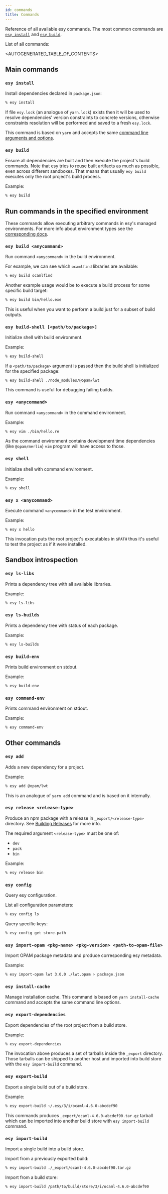 ```yaml
---
id: commands
title: Commands
---
```


Reference of all available esy commands. The most common commands are [`esy
install`](#esy-install) and [`esy build`](#esy-build).

List of all commands:

<AUTOGENERATED_TABLE_OF_CONTENTS>

## Main commands

### `esy install`

Install dependencies declared in `package.json`:

```bash
% esy install
```

If file `esy.lock` (an analogue of `yarn.lock`) exists then it will be used to
resolve dependencies' version constraints to concrete versions, otherwise
constraints resolution will be performed and saved to a fresh `esy.lock`.

This command is based on `yarn` and accepts the same [command line arguments and
options](https://yarnpkg.com/lang/en/docs/cli/install/).

### `esy build`

Ensure all dependencies are built and then execute the project's build commands.
Note that esy tries to reuse built artifacts as much as possible, even across
different sandboxes. That means that usually `esy build` executes only the root
project's build process.

Example:

```bash
% esy build
```

## Run commands in the specified environment

These commands allow executing arbitrary commands in esy's managed
environments. For more info about environment types see the [corresponding
docs](environment.md).

### `esy build <anycommand>`

Run command `<anycommand>` in the build environment.

For example, we can see which `ocamlfind` libraries are available:

```bash
% esy build ocamlfind
```

Another example usage would be to execute a build process for some specific
build target:

```bash
% esy build bin/hello.exe
```

This is useful when you want to perform a build just for a subset of build
outputs.

### `esy build-shell [<path/to/package>]`

Initialize shell with build environment.

Example:

```bash
% esy build-shell
```

If a `<path/to/package>` argument is passed then the build shell is initialized for
the specified package:

```
% esy build-shell ./node_modules/@opam/lwt
```

This command is useful for debugging failing builds.

### `esy <anycommand>`

Run command `<anycommand>` in the command environment.

Example:

```bash
% esy vim ./bin/hello.re
```

As the command environment contains development time dependencies (like
`@opam/merlin`) `vim` program will have access to those.

### `esy shell`

Initialize shell with command environment.

Example:

```bash
% esy shell
```

### `esy x <anycommand>`

Execute command `<anycommand>` in the test environment.

Example:

```
% esy x hello
```

This invocation puts the root project's executables in `$PATH` thus it's useful to
test the project as if it were installed.

## Sandbox introspection

### `esy ls-libs`

Prints a dependency tree with all available libraries.

Example:

```bash
% esy ls-libs
```

### `esy ls-builds`

Prints a dependency tree with status of each package.

Example:

```bash
% esy ls-builds
```

### `esy build-env`

Prints build environment on stdout.

Example:

```bash
% esy build-env
```

### `esy command-env`

Prints command environment on stdout.

Example:

```bash
% esy command-env
```

## Other commands

### `esy add`

Adds a new dependency for a project.

Example:

```bash
% esy add @opam/lwt
```

This is an analogue of `yarn add` command and is based on it internally.

### `esy release <release-type>`

Produce an npm package with a release in `_export/<release-type>` directory. See
[Building Releases](release.md) for more info.

The required argument `<release-type>` must be one of:

* `dev`
* `pack`
* `bin`

Example:

```bash
% esy release bin
```

### `esy config`

Query esy configuration.

List all configuration parameters:

```bash
% esy config ls
```

Query specific keys:

```bash
% esy config get store-path
```

### `esy import-opam <pkg-name> <pkg-version> <path-to-opam-file>`

Import OPAM package metadata and produce corresponding esy metadata.

Example:

```bash
% esy import-opam lwt 3.0.0 ./lwt.opam > package.json
```

### `esy install-cache`

Manage installation cache. This command is based on `yarn install-cache`
command and accepts the same command line options.

### `esy export-dependencies`

Export dependencies of the root project from a build store.

Example:

```bash
% esy export-dependencies
```

The invocation above produces a set of tarballs inside the `_export` directory.
Those tarballs can be shipped to another host and imported into build store with the
`esy import-build` command.

### `esy export-build`

Export a single build out of a build store.

Example:

```bash
% esy export-build ~/.esy/3/i/ocaml-4.6.0-abcdef90
```

This commands produces `_export/ocaml-4.6.0-abcdef90.tar.gz` tarball which can
be imported into another build store with `esy import-build` command.

### `esy import-build`

Import a single build into a build store.

Import from a previously exported build:

```bash
% esy import-build ./_export/ocaml-4.6.0-abcdef90.tar.gz
```

Import from a build store:

```bash
% esy import-build /path/to/build/store/3/i/ocaml-4.6.0-abcdef90
```
